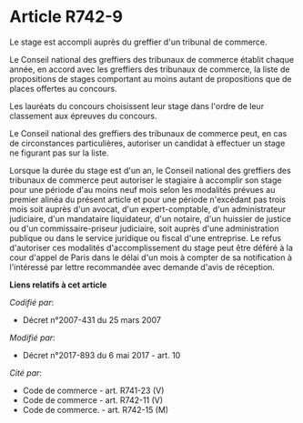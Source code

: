 # Article R742-9

Le stage est accompli auprès du greffier d'un tribunal de commerce.

Le Conseil national des greffiers des tribunaux de commerce établit chaque année, en accord avec les greffiers des tribunaux
de commerce, la liste de propositions de stages comportant au moins autant de propositions que de places offertes au
concours.

Les lauréats du concours choisissent leur stage dans l'ordre de leur classement aux épreuves du concours.

Le Conseil national des greffiers des tribunaux de commerce peut, en cas de circonstances particulières, autoriser un
candidat à effectuer un stage ne figurant pas sur la liste.

Lorsque la durée du stage est d'un an, le Conseil national des greffiers des tribunaux de commerce peut autoriser le
stagiaire à accomplir son stage pour une période d'au moins neuf mois selon les modalités prévues au premier alinéa du
présent article et pour une période n'excédant pas trois mois soit auprès d'un avocat, d'un expert-comptable, d'un
administrateur judiciaire, d'un mandataire liquidateur, d'un notaire, d'un huissier de justice ou d'un commissaire-priseur
judiciaire, soit auprès d'une administration publique ou dans le service juridique ou fiscal d'une entreprise. Le refus
d'autoriser ces modalités d'accomplissement du stage peut être déféré à la cour d'appel de Paris dans le délai d'un mois à
compter de sa notification à l'intéressé par lettre recommandée avec demande d'avis de réception.

**Liens relatifs à cet article**

_Codifié par_:

  - Décret n°2007-431 du 25 mars 2007

_Modifié par_:

  - Décret n°2017-893 du 6 mai 2017 - art. 10

_Cité par_:

  - Code de commerce - art. R741-23 (V)
  - Code de commerce - art. R742-11 (V)
  - Code de commerce. - art. R742-15 (M)
